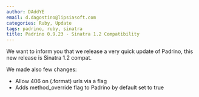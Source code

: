 ```yaml
---
author: DAddYE
email: d.dagostino@lipsiasoft.com
categories: Ruby, Update
tags: padrino, ruby, sinatra
title: Padrino 0.9.23 - Sinatra 1.2 Compatibility
---
```


We want to inform you that we release a very quick update of Padrino, this new release is Sinatra 1.2 compat.

We made also few changes:

-   Allow 406 on (.format) urls via a flag
-   Adds method\_override flag to Padrino by default set to true
